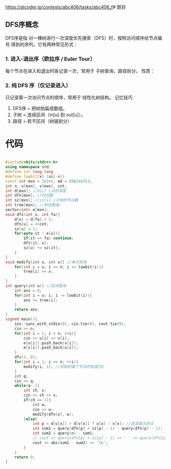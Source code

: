 https://atcoder.jp/contests/abc406/tasks/abc406_f
​# 题目
## DFS序概念
DFS序是指 对一棵树进行一次深度优先搜索（DFS）时，按照访问顺序给节点编号 得到的序列。它有两种常见形式：
### 1. 进入-退出序（欧拉序 / Euler Tour）
每个节点在进入和退出时各记录一次，常用于 子树查询、路径拆分。
性质：
### 2. 纯 DFS 序（仅记录进入）
只记录第一次访问节点的顺序，常用于 线性化树结构。
记忆技巧
1. DFS序 = 把树拍扁成数组。
2. 子树 = 连续区间（in[u] 到 out[u]）。
3. 路径 = 若干区间（树链剖分）
# 代码
```cpp

#include<bits/stdc++.h>
using namespace std;
#define int long long
#define lowbit(x) (x&(-x))
const int mxn = 3e5+5, md = 998244353;
int n, u[mxn], v[mxn], cnt;
int d[mxn]; //d[i] i点的深度
int dfn[mxn]; //时间戳
int sz[mxn]; //sz[i] i子树的节点数
int tree[mxn]; //树状数组
vector<int> e[mxn];
void dfs(int u, int fa){
    d[u] = d[fa] + 1;
    dfn[u] = ++cnt;
    sz[u] = 1;
    for(auto it : e[u]){
        if(it == fa) continue;
        dfs(it, u);
        sz[u] += sz[it];
    }
}
void modify(int u, int x){ //单点修改
    for(int i = u; i <= n; i += lowbit(i)){
        tree[i] += x;
    }
}
int query(int u){ //区间查询
    int ans = 0;
    for(int i = u; i; i -= lowbit(i)){
        ans += tree[i];
    }
    return ans;
}
signed main(){
    ios::sync_with_stdio(0), cin.tie(0), cout.tie(0);
    cin >> n;
    for(int i = 1; i < n; ++i){
        cin >> u[i] >> v[i];
        e[u[i]].push_back(v[i]);
        e[v[i]].push_back(u[i]);
    }
    dfs(1, 0);
    for(int i = 1; i <= n; ++i){
        modify(i, 1); //初始时每个节点的权值为1
    }
    int q;
    cin >> q;
    while(q--){
        int ch, x;
        cin >> ch >> x;
        if(ch == 1){
            int w;
            cin >> w;
            modify(dfn[x], w);
        }else{
            int p = d[u[x]] > d[v[x]] ? u[x] : v[x]; //选深度大的点
            int sum1 = query(dfn[p] + sz[p] - 1) - query(dfn[p] - 1);
            int sum2 = query(n) - sum1;
            // cout << query(dfn[p] + sz[p] - 1) << ' ' << query(dfn[p] - 1) << '\n';
            cout << abs(sum1 - sum2) << '\n';
        }
    }
    return 0;
}
```



​
